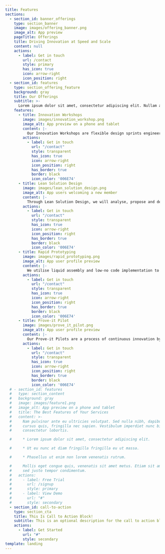 ```yaml
---
title: Features
sections:
  - section_id: banner_offerings
    type: section_banner
    image: images/offering_banner.png
    image_alt: App preview
    pageTitle: Offerings
    title: Driving Innovation at Speed and Scale
    content: null
    actions:
      - label: Get in touch
        url: /contact
        style: primary
        has_icon: true
        icon: arrow-right
        icon_position: right
  - section_id: features
    type: section_offering_feature
    background: gray
    title: Our Offerings
    subtitle: >-
      Lorem ipsum dolor sit amet, consectetur adipiscing elit. Nullam a metus quis lorem malesuada luctus.
    features:
      - title: Innovation Workshops
        image: images/innovation_workshop.png
        image_alt: App preview on a phone and tablet
        content: |-
          Our Innovation Workshops are flexible design sprints engineered to answer critical business questions through design, prototyping, and testing ideas with you.
        actions:
          - label: Get in touch
            url: "/contact"
            style: transparent
            has_icon: true
            icon: arrow-right
            icon_position: right
            has_border: true
            border: black
            icon_color: '006E74'
      - title: Lean Solution Design
        image: images/lean_solution_design.png
        image_alt: App users welcoming a new member
        content: |-
          Through Lean Solution Design, we will analyse, propose and determine technologies that will be involved in actionable plans that solve your every business requirements identified.
        actions:
          - label: Get in touch
            url: "/contact"
            style: transparent
            has_icon: true
            icon: arrow-right
            icon_position: right
            has_border: true
            border: black
            icon_color: '006E74'
      - title: Rapid Prototyping
        image: images/rapid_prototyping.png
        image_alt: App user profile preview
        content: |-
          We utilise liquid assembly and low-no code implementation to iteratively churn out sufficiently complex solutions in short time spans, reaching potential solutions early and at minimal costs.
        actions:
          - label: Get in touch
            url: "/contact"
            style: transparent
            has_icon: true
            icon: arrow-right
            icon_position: right
            has_border: true
            border: black
            icon_color: '006E74'
      - title: Prove-it Pilot
        image: images/prove_it_pilot.png
        image_alt: App user profile preview
        content: |-
          Our Prove-it Pilots are a process of continuous innovation by iteratively designing and delivering validated innovation solution through rapid iterative development and data driven experimentation.
        actions:
          - label: Get in touch
            url: "/contact"
            style: transparent
            has_icon: true
            icon: arrow-right
            icon_position: right
            has_border: true
            border: black
            icon_color: '006E74'
  # - section_id: features
  #   type: section_content
  #   background: gray
  #   image: images/feature1.png
  #   image_alt: App preview on a phone and tablet
  #   title: The Best Features of Your Services
  #   content: >-
  #     Nam pulvinar ante eu ultricies volutpat. Sed nulla nibh, dapibus sit amet
  #     cursus quis, fringilla nec sapien. Vestibulum imperdiet nunc bibendum
  #     consectetur lobortis.

  #     * Lorem ipsum dolor sit amet, consectetur adipiscing elit.

  #     * Ut eu nunc at diam fringilla fringilla eu ut massa.

  #     * Phasellus ut enim non lorem venenatis rutrum.

  #     Mollis eget congue quis, venenatis sit amet metus. Etiam sit amet tortor
  #     sed justo tempor condimentum.
  #   actions:
  #     - label: Free Trial
  #       url: /signup
  #       style: primary
  #     - label: View Demo
  #       url: "#"
  #       style: secondary
  - section_id: call-to-action
    type: section_cta
    title: This Is Call to Action Block!
    subtitle: This is an optional description for the call to action block.
    actions:
      - label: Get Started
        url: "#"
        style: secondary
template: landing
---
```

